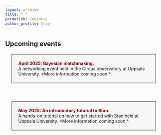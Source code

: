 ```yaml
---
layout: archive
title: " "
permalink: /events/
author_profile: true
---
```


## Upcoming events


<div style="background-color: #f7f7f7; border: 2px solid gray; padding: 20px; margin: 20px;">
  <strong style="color: darkred;">April 2025: Bayesian matchmaking.</strong><br>
  A networking event held in the Circus observatory at Uppsala University. *More information coming soon.* 
</div>

<br>

<div style="background-color: #f7f7f7; border: 2px solid gray; padding: 20px; margin: 20px;">
  <strong style="color: darkred;">May 2025: An introductory tutorial to Stan.</strong><br>
  A hands-on tutorial on how to get started with Stan held at Uppsala University.  *More information coming soon.* 
</div>

